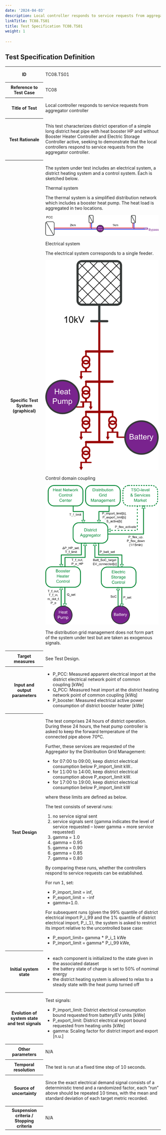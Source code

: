```yaml
---
date: '2024-04-03'
description: Local controller responds to service requests from aggregator controller
linkTitle: TC08.TS01
title: Test Specification TC08.TS01
weight: 1

---
```



## Test Specification Definition


<table>
<tr>
<th colspan=1>
ID</th>
<td colspan=1>
<p>TC08.TS01</p></td>
</tr>
<tr>
<th colspan=1>
Reference to Test Case</th>
<td colspan=1>
<p>TC08</p></td>
</tr>
<tr>
<th colspan=1>
Title of Test</th>
<td colspan=1>
<p>Local controller responds to service requests from aggregator controller</p></td>
</tr>
<tr>
<th colspan=1>
Test Rationale</th>
<td colspan=1>
<p>This test characterizes district operation of a simple long district heat pipe with heat booster HP and without Booster Heater Controller and Electric Storage Controller active, seeking to demonstrate that the local controllers respond to service requests from the aggregator controller.</p></td>
</tr>
<tr>
<th colspan=1>
Specific Test System  
(graphical)</th>
<td colspan=1>
<p>The system under test includes an electrical system, a district heating system and a control system. Each is sketched below.</p><p>Thermal system</p><p>The thermal system is a simplified distribution network which includes a booster heat pump. The heat load is aggregated in two locations.</p><p><img src="image2.png"/></p><p>Electrical system</p><p>The electrical system corresponds to a single feeder.</p><p><img src="image3.png"/></p><p>Control domain coupling</p><p><img src="image4.png"/></p><p>The distribution grid management does not form part of the system under test but are taken as exogenous signals.</p></td>
</tr>
<tr>
<th colspan=1>
Target measures</th>
<td colspan=1>
<p>See Test Design.</p></td>
</tr>
<tr>
<th colspan=1>
Input and output parameters</th>
<td colspan=1>
<ul>
<li>P_PCC: Measured apparent electrical import at the district electrical network point of common coupling [kWe]</li>
<li>Q_PCC: Measured heat import at the district heating network point of common coupling [kWq]</li>
<li>P_booster: Measured electrical active power consumption of district booster heater [kWe]</li>
</ul></td>
</tr>
<tr>
<th colspan=1>
Test Design</th>
<td colspan=1>
<p>The test comprises 24 hours of district operation. During these 24 hours, the heat pump controller is asked to keep the forward temperature of the connected pipe above 70ºC.</p><p>Further, these services are requested of the Aggregator by the Distribution Grid Management:</p><ul>
<li>for 07:00 to 09:00, keep district electrical consumption below P_import_limit kW..</li>
<li>for 11:00 to 14:00, keep district electrical consumption above P_export_limit kW.</li>
<li>for 17:00 to 19:00, keep district electrical consumption below P_import_limit kW</li>
</ul><p>where these limits are defined as below.</p><p>The test consists of several runs:</p><ol>
<li>no service signal sent</li>
<li>service signals sent (gamma indicates the level of service requested – lower gamma = more service requested)</li>
<li>gamma = 1.0</li>
<li>gamma = 0.95</li>
<li>gamma = 0.90</li>
<li>gamma = 0.85</li>
<li>gamma = 0.80</li>
</ol><p>By comparing these runs, whether the controllers respond to service requests can be established.</p><p>For run 1, set:</p><ul>
<li>P_import_limit = inf,</li>
<li>P_export_limit = -inf</li>
<li>gamma=1.0.</li>
</ul><p>For subsequent runs (given the 99% quantile of district electrical import P_i_99 and the 1% quantile of district electrical import, P_i_1), the system is asked to restrict its import relative to the uncontrolled base case:</p><ul>
<li>P_export_limit= gamma * P_i_1 kWe</li>
<li>P_import_limit = gamma* P_i_99 kWe,</li>
</ul></td>
</tr>
<tr>
<th colspan=1>
Initial system state</th>
<td colspan=1>
<ul>
<li>each component is initialized to the state given in the associated dataset</li>
<li>the battery state of charge is set to 50% of nomimal energy</li>
<li>the district heating system is allowed to relax to a steady state with the heat pump turned off</li>
</ul></td>
</tr>
<tr>
<th colspan=1>
Evolution of system state and test signals</th>
<td colspan=1>
<p>Test signals:</p><ul>
<li>P_import_limit: District electrical consumption bound requested from battery/EV units [kWe]</li>
<li>P_export_limit: District electrical export bound requested from heating units [kWe]</li>
<li>gamma: Scaling factor for district import and export [n.u.]</li>
</ul></td>
</tr>
<tr>
<th colspan=1>
Other parameters</th>
<td colspan=1>
<p>N/A</p></td>
</tr>
<tr>
<th colspan=1>
Temporal resolution</th>
<td colspan=1>
<p>The test is run at a fixed time step of 10 seconds.</p></td>
</tr>
<tr>
<th colspan=1>
Source of uncertainty</th>
<td colspan=1>
<p>Since the exact electrical demand signal consists of a deterministic trend and a randomized factor, each “run” above should be repeated 10 times, with the mean and standard deviation of each target metric recorded.</p></td>
</tr>
<tr>
<th colspan=1>
Suspension criteria / Stopping criteria</th>
<td colspan=1>
<p>N/A</p></td>
</tr>
</table>


